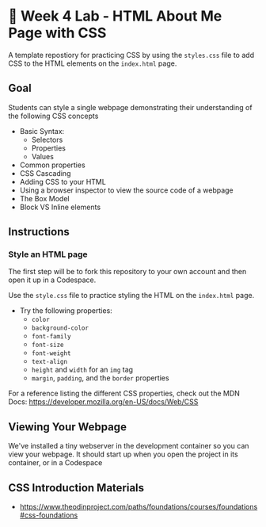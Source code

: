 # 📝 Week 4 Lab - HTML About Me Page with CSS

A template repostiory for practicing CSS by using the `styles.css` file to add CSS to the HTML elements on the `index.html` page.

## Goal

Students can style a single webpage demonstrating their understanding of the following CSS concepts

* Basic Syntax:
  * Selectors
  * Properties
  * Values
* Common properties
* CSS Cascading
* Adding CSS to your HTML
* Using a browser inspector to view the source code of a webpage
* The Box Model
* Block VS Inline elements

## Instructions

### Style an HTML page 

The first step will be to fork this repository to your own account and then open it up in a Codespace.

Use the `style.css` file to practice styling the HTML on the `index.html` page.

* Try the following properties:
  * `color`
  * `background-color`
  * `font-family`
  * `font-size`
  * `font-weight`
  * `text-align`
  * `height` and `width` for an `img` tag
  * `margin`, `padding`, and the `border` properties

For a reference listing the different CSS properties, check out the MDN Docs: https://developer.mozilla.org/en-US/docs/Web/CSS

## Viewing Your Webpage

We've installed a tiny webserver in the development container so you can view your webpage. It should start up when you open the project in its container, or in a Codespace

## CSS Introduction Materials

* https://www.theodinproject.com/paths/foundations/courses/foundations#css-foundations
